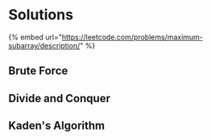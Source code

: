 # Solutions

{% embed url="https://leetcode.com/problems/maximum-subarray/description/" %}



## Brute Force

## Divide and Conquer

## Kaden's Algorithm



